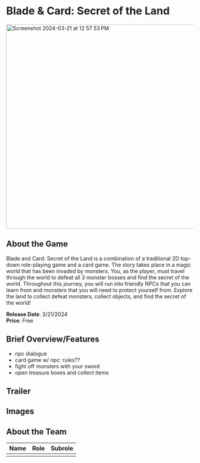 # Blade & Card: Secret of the Land #
<img width="549" alt="Screenshot 2024-03-21 at 12 57 53 PM" src="https://github.com/CATGPT0/ECS179-Final-Project/assets/72845247/8852ee67-845b-472d-9eb3-0058fa89e0da">

## About the Game ##
Blade and Card: Secret of the Land is a combination of a traditional 2D top-down role-playing game and a card game. The story takes place in a magic world that has been invaded by monsters. You, as the player, must travel through the world to defeat all 3 monster bosses and find the secret of the world. Throughout this journey, you will run into friendly NPCs that you can learn from and monsters that you will need to protect yourself from. Explore the land to collect defeat monsters, collect objects, and find the secret of the world!

**Release Date**: 3/21/2024  
**Price**: Free

## Brief Overview/Features ##
- npc dialogue
- card game w/ npc: rules??
- fight off monsters with your sword
- open treasure boxes and collect items

## Trailer ##

## Images ##

## About the Team ##

| Name | Role    | Subrole    |
| :---:   | :---: | :---: |
|  |    |    |
